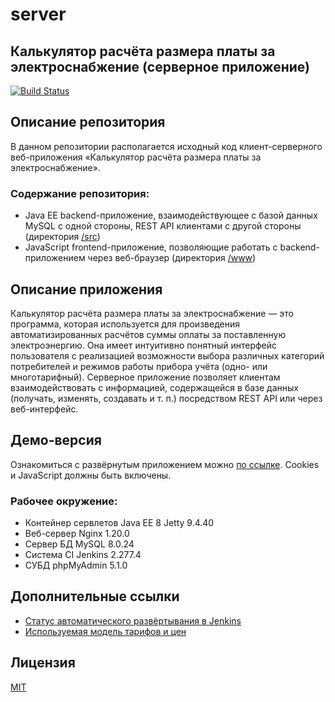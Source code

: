 # server
## Калькулятор расчёта размера платы за электроснабжение (серверное приложение)
[![Build Status](https://project26.usatu.su/jenkins/buildStatus/icon?job=Project26_CID)](https://project26.usatu.su/jenkins/job/Project26_CID/)

## Описание репозитория

В данном репозитории располагается исходный код клиент-серверного веб-приложения «Калькулятор расчёта размера платы за электроснабжение».

### Содержание репозитория:
* Java EE backend-приложение, взаимодействующее с базой данных MySQL с одной стороны, REST API клиентами с другой стороны (директория [/src](/src))
* JavaScript frontend-приложение, позволяющие работать с backend-приложением через веб-браузер (директория [/www](/www))

## Описание приложения

Калькулятор расчёта размера платы за электроснабжение — это программа, которая используется для произведения автоматизированных расчётов суммы оплаты за поставленную электроэнергию. Она имеет интуитивно понятный интерфейс пользователя с реализацией возможности выбора различных категорий потребителей и режимов работы прибора учёта (одно- или многотарифный). Серверное приложение позволяет клиентам взаимодействовать с информацией, содержащейся в базе данных (получать, изменять, создавать и т. п.) посредством REST API или через веб-интерфейс.

## Демо-версия
Ознакомиться с развёрнутым приложением можно [по ссылке](https://project26.usatu.su). Cookies и JavaScript должны быть включены.

### Рабочее окружение:

* Контейнер сервлетов Java EE 8 Jetty 9.4.40
* Веб-сервер Nginx 1.20.0
* Сервер БД MySQL 8.0.24
* Система CI Jenkins 2.277.4
* СУБД phpMyAdmin 5.1.0

## Дополнительные ссылки
* [Статус автоматического развёртывания в Jenkins](https://project26.usatu.su/jenkins/job/Project26_CID/)
* [Используемая модель тарифов и цен](https://www.bashesk.ru/consumer/become-a-customer/tariffs/current/)

## Лицензия
[MIT](LICENSE)